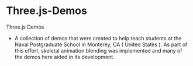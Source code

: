 Three.js-Demos
==============

Three.js Demos

- A collection of demos that were created to help teach students at the Naval Postgraduate School in Monterey, CA ( United States ).  As part of this effort, skeletal animation blending was implemented and many of the demos here aided in its development.
